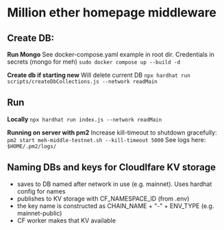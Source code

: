 # Million ether homepage middleware

## Create DB:
**Run Mongo**
See docker-compose.yaml example in root dir. Credentials in secrets (mongo for meh)
`sudo docker compose up --build -d`

**Create db if starting new**
Will delete current DB
`npx hardhat run scripts/createDbCollections.js --network readMain`

## Run
**Locally**
`npx hardhat run index.js --network readMain`

**Running on server with pm2**
Increase kill-timeout to shutdown gracefully:
`pm2 start meh-middle-testnet.sh --kill-timeout 5000`
See logs here:
`$HOME/.pm2/logs/`

## Naming DBs and keys for Cloudlfare KV storage
- saves to DB named after network in use (e.g. mainnet). Uses hardhat config for names
- publishes to KV storage with CF_NAMESPACE_ID (from .env)
- the key name is constructed as CHAIN_NAME + "-" + ENV_TYPE (e.g. mainnet-public)
- CF worker makes that KV available 